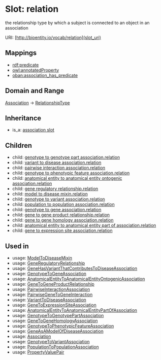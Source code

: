 # Slot: relation


the relationship type by which a subject is connected to an object in an association

URI: [http://bioentity.io/vocab/relation](slot_uri)
## Mappings

 * [rdf:predicate](http://purl.obolibrary.org/obo/rdf_predicate)
 * [owl:annotatedProperty](http://purl.obolibrary.org/obo/owl_annotatedProperty)
 * [oban:association_has_predicate](http://purl.obolibrary.org/obo/oban_association_has_predicate)
## Domain and Range

[Association](Association.md) -> [RelationshipType](RelationshipType.md)
## Inheritance

 *  is_a: [association slot](association_slot.md)
## Children

 *  child: [genotype to genotype part association.relation](genotype_to_genotype_part_association_relation.md)
 *  child: [variant to disease association.relation](variant_to_disease_association_relation.md)
 *  child: [pairwise interaction association.relation](pairwise_interaction_association_relation.md)
 *  child: [genotype to phenotypic feature association.relation](genotype_to_phenotypic_feature_association_relation.md)
 *  child: [anatomical entity to anatomical entity ontogenic association.relation](anatomical_entity_to_anatomical_entity_ontogenic_association_relation.md)
 *  child: [gene regulatory relationship.relation](gene_regulatory_relationship_relation.md)
 *  child: [model to disease mixin.relation](model_to_disease_mixin_relation.md)
 *  child: [genotype to variant association.relation](genotype_to_variant_association_relation.md)
 *  child: [population to population association.relation](population_to_population_association_relation.md)
 *  child: [genotype to gene association.relation](genotype_to_gene_association_relation.md)
 *  child: [gene to gene product relationship.relation](gene_to_gene_product_relationship_relation.md)
 *  child: [gene to gene homology association.relation](gene_to_gene_homology_association_relation.md)
 *  child: [anatomical entity to anatomical entity part of association.relation](anatomical_entity_to_anatomical_entity_part_of_association_relation.md)
 *  child: [gene to expression site association.relation](gene_to_expression_site_association_relation.md)
## Used in

 *  usage: [ModelToDiseaseMixin](ModelToDiseaseMixin.md)
 *  usage: [GeneRegulatoryRelationship](GeneRegulatoryRelationship.md)
 *  usage: [GeneHasVariantThatContributesToDiseaseAssociation](GeneHasVariantThatContributesToDiseaseAssociation.md)
 *  usage: [GenotypeToGeneAssociation](GenotypeToGeneAssociation.md)
 *  usage: [AnatomicalEntityToAnatomicalEntityOntogenicAssociation](AnatomicalEntityToAnatomicalEntityOntogenicAssociation.md)
 *  usage: [GeneToGeneProductRelationship](GeneToGeneProductRelationship.md)
 *  usage: [PairwiseInteractionAssociation](PairwiseInteractionAssociation.md)
 *  usage: [PairwiseGeneToGeneInteraction](PairwiseGeneToGeneInteraction.md)
 *  usage: [VariantToDiseaseAssociation](VariantToDiseaseAssociation.md)
 *  usage: [GeneToExpressionSiteAssociation](GeneToExpressionSiteAssociation.md)
 *  usage: [AnatomicalEntityToAnatomicalEntityPartOfAssociation](AnatomicalEntityToAnatomicalEntityPartOfAssociation.md)
 *  usage: [GenotypeToGenotypePartAssociation](GenotypeToGenotypePartAssociation.md)
 *  usage: [GeneToGeneHomologyAssociation](GeneToGeneHomologyAssociation.md)
 *  usage: [GenotypeToPhenotypicFeatureAssociation](GenotypeToPhenotypicFeatureAssociation.md)
 *  usage: [GeneAsAModelOfDiseaseAssociation](GeneAsAModelOfDiseaseAssociation.md)
 *  usage: [Association](Association.md)
 *  usage: [GenotypeToVariantAssociation](GenotypeToVariantAssociation.md)
 *  usage: [PopulationToPopulationAssociation](PopulationToPopulationAssociation.md)
 *  usage: [PropertyValuePair](PropertyValuePair.md)
